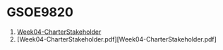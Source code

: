 # GSOE9820

1. [Week04-CharterStakeholder](Week04-CharterStakeholder.html)
2. [Week04-CharterStakeholder.pdf][Week04-CharterStakeholder.pdf]